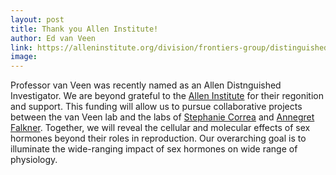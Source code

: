 ```yaml
---
layout: post
title: Thank you Allen Institute!
author: Ed van Veen
link: https://alleninstitute.org/division/frontiers-group/distinguished-investigators/optical-tools-for-visualizing-sex-hormones-as-drivers-of-dynamic-internal-states/
image: 
---
```


Professor van Veen was recently named as an Allen Distnguished Investigator. We are beyond grateful to the [Allen Institute](https://alleninstitute.org) for their regonition and support. 
This funding will allow us to pursue collaborative projects between the van Veen lab and the labs of [Stephanie Correa](https://correalab.org) and [Annegret Falkner](https://falknerlab.com). Together, we will reveal the cellular and molecular effects of sex hormones beyond their roles in reproduction. Our overarching goal is to illuminate the wide-ranging impact of sex hormones on wide range of physiology.